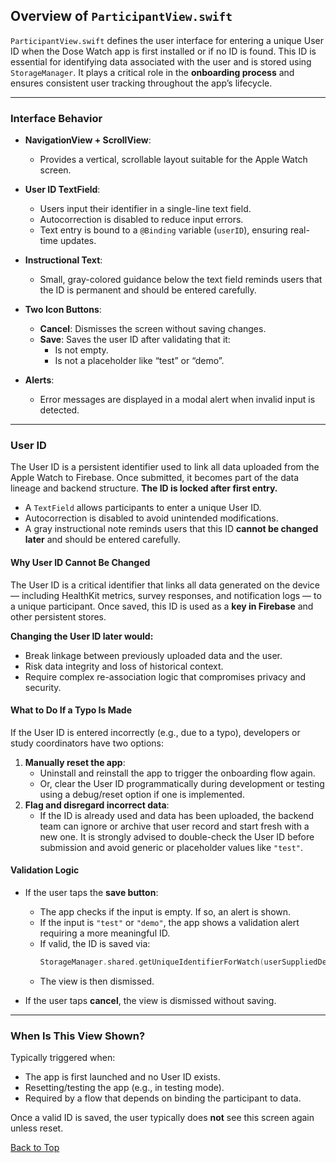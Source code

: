 ## Overview of `ParticipantView.swift`

`ParticipantView.swift` defines the user interface for entering a unique User ID when the Dose Watch app is first installed or if no ID is found. This ID is essential for identifying data associated with the user and is stored using `StorageManager`. It plays a critical role in the **onboarding process** and ensures consistent user tracking throughout the app’s lifecycle.


---

### Interface Behavior

- **NavigationView + ScrollView**:
  - Provides a vertical, scrollable layout suitable for the Apple Watch screen.

- **User ID TextField**:
  - Users input their identifier in a single-line text field.
  - Autocorrection is disabled to reduce input errors.
  - Text entry is bound to a `@Binding` variable (`userID`), ensuring real-time updates.

- **Instructional Text**:
  - Small, gray-colored guidance below the text field reminds users that the ID is permanent and should be entered carefully.

- **Two Icon Buttons**:
  - **Cancel**: Dismisses the screen without saving changes.
  - **Save**: Saves the user ID after validating that it:
    - Is not empty.
    - Is not a placeholder like “test” or “demo”.

- **Alerts**:
  - Error messages are displayed in a modal alert when invalid input is detected.

---

### User ID

The User ID is a persistent identifier used to link all data uploaded from the Apple Watch to Firebase. Once submitted, it becomes part of the data lineage and backend structure. **The ID is locked after first entry.**

- A `TextField` allows participants to enter a unique User ID.
- Autocorrection is disabled to avoid unintended modifications.
- A gray instructional note reminds users that this ID **cannot be changed later** and should be entered carefully.


#### Why User ID Cannot Be Changed

The User ID is a critical identifier that links all data generated on the device — including HealthKit metrics, survey responses, and notification logs — to a unique participant. Once saved, this ID is used as a **key in Firebase** and other persistent stores.

**Changing the User ID later would:**
- Break linkage between previously uploaded data and the user.
- Risk data integrity and loss of historical context.
- Require complex re-association logic that compromises privacy and security.


#### What to Do If a Typo Is Made

If the User ID is entered incorrectly (e.g., due to a typo), developers or study coordinators have two options:
1. **Manually reset the app**:
   - Uninstall and reinstall the app to trigger the onboarding flow again.
   - Or, clear the User ID programmatically during development or testing using a debug/reset option if one is implemented.
2. **Flag and disregard incorrect data**:
   - If the ID is already used and data has been uploaded, the backend team can ignore or archive that user record and start fresh with a new one.
It is strongly advised to double-check the User ID before submission and avoid generic or placeholder values like `"test"`.

#### Validation Logic

- If the user taps the **save button**:
  - The app checks if the input is empty. If so, an alert is shown.
  - If the input is `"test"` or `"demo"`, the app shows a validation alert requiring a more meaningful ID.
  - If valid, the ID is saved via:
    ```swift
    StorageManager.shared.getUniqueIdentifierForWatch(userSuppliedDeviceID: userID)
    ```
  - The view is then dismissed.

- If the user taps **cancel**, the view is dismissed without saving.

---

### When Is This View Shown?

Typically triggered when:
- The app is first launched and no User ID exists.
- Resetting/testing the app (e.g., in testing mode).
- Required by a flow that depends on binding the participant to data.

Once a valid ID is saved, the user typically does **not** see this screen again unless reset.



[Back to Top](#top)
